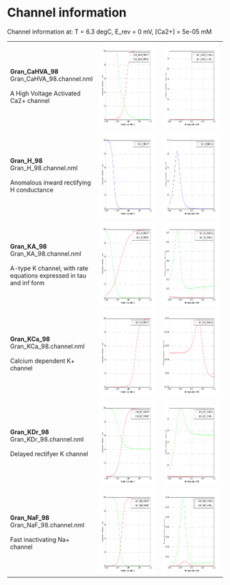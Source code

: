 Channel information
===================
    
Channel information at: T = 6.3 degC, E_rev = 0 mV, [Ca2+] = 5e-05 mM

<table>
    <tr>
<td width="130px">
    <b>Gran_CaHVA_98</b><br/>
    Gran_CaHVA_98.channel.nml<br/><br/>
    A High Voltage Activated Ca2+ channel<br/>
</td>
<td>
<a href="Gran_CaHVA_98.inf.png"><img alt="Gran_CaHVA_98 steady state" src="Gran_CaHVA_98.inf.png" height="200"/></a>
</td>
<td>
<a href="Gran_CaHVA_98.tau.png"><img alt="Gran_CaHVA_98 time course" src="Gran_CaHVA_98.tau.png" height="200"/></a>
</td>
</tr>
    <tr>
<td width="130px">
    <b>Gran_H_98</b><br/>
    Gran_H_98.channel.nml<br/><br/>
    Anomalous inward rectifying H conductance<br/>
</td>
<td>
<a href="Gran_H_98.inf.png"><img alt="Gran_H_98 steady state" src="Gran_H_98.inf.png" height="200"/></a>
</td>
<td>
<a href="Gran_H_98.tau.png"><img alt="Gran_H_98 time course" src="Gran_H_98.tau.png" height="200"/></a>
</td>
</tr>
    <tr>
<td width="130px">
    <b>Gran_KA_98</b><br/>
    Gran_KA_98.channel.nml<br/><br/>
    A-type K channel, with rate equations expressed in tau and inf form<br/>
</td>
<td>
<a href="Gran_KA_98.inf.png"><img alt="Gran_KA_98 steady state" src="Gran_KA_98.inf.png" height="200"/></a>
</td>
<td>
<a href="Gran_KA_98.tau.png"><img alt="Gran_KA_98 time course" src="Gran_KA_98.tau.png" height="200"/></a>
</td>
</tr>
    <tr>
<td width="130px">
    <b>Gran_KCa_98</b><br/>
    Gran_KCa_98.channel.nml<br/><br/>
    Calcium dependent K+ channel<br/>
</td>
<td>
<a href="Gran_KCa_98.inf.png"><img alt="Gran_KCa_98 steady state" src="Gran_KCa_98.inf.png" height="200"/></a>
</td>
<td>
<a href="Gran_KCa_98.tau.png"><img alt="Gran_KCa_98 time course" src="Gran_KCa_98.tau.png" height="200"/></a>
</td>
</tr>
    <tr>
<td width="130px">
    <b>Gran_KDr_98</b><br/>
    Gran_KDr_98.channel.nml<br/><br/>
    Delayed rectifyer K channel<br/>
</td>
<td>
<a href="Gran_KDr_98.inf.png"><img alt="Gran_KDr_98 steady state" src="Gran_KDr_98.inf.png" height="200"/></a>
</td>
<td>
<a href="Gran_KDr_98.tau.png"><img alt="Gran_KDr_98 time course" src="Gran_KDr_98.tau.png" height="200"/></a>
</td>
</tr>
    <tr>
<td width="130px">
    <b>Gran_NaF_98</b><br/>
    Gran_NaF_98.channel.nml<br/><br/>
    Fast inactivating Na+ channel<br/>
</td>
<td>
<a href="Gran_NaF_98.inf.png"><img alt="Gran_NaF_98 steady state" src="Gran_NaF_98.inf.png" height="200"/></a>
</td>
<td>
<a href="Gran_NaF_98.tau.png"><img alt="Gran_NaF_98 time course" src="Gran_NaF_98.tau.png" height="200"/></a>
</td>
</tr>
</table>

